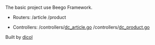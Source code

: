 The basic project use Beego Framework.

* Routers:
/article
/product

* Controllers:
/controllers/<a href="controllers/dc_article.go">dc_article.go</a>
/controllers/<a href="controllers/dc_product.go">dc_product.go</a>

Built by <a href="http://dicolit.com">dicol</a>